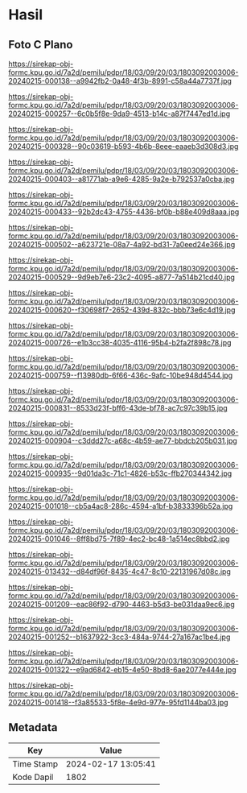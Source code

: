 # Hasil

## Foto C Plano

https://sirekap-obj-formc.kpu.go.id/7a2d/pemilu/pdpr/18/03/09/20/03/1803092003006-20240215-000138--a9942fb2-0a48-4f3b-8991-c58a44a7737f.jpg

https://sirekap-obj-formc.kpu.go.id/7a2d/pemilu/pdpr/18/03/09/20/03/1803092003006-20240215-000257--6c0b5f8e-9da9-4513-b14c-a87f7447ed1d.jpg

https://sirekap-obj-formc.kpu.go.id/7a2d/pemilu/pdpr/18/03/09/20/03/1803092003006-20240215-000328--90c03619-b593-4b6b-8eee-eaaeb3d308d3.jpg

https://sirekap-obj-formc.kpu.go.id/7a2d/pemilu/pdpr/18/03/09/20/03/1803092003006-20240215-000403--a81771ab-a9e6-4285-9a2e-b792537a0cba.jpg

https://sirekap-obj-formc.kpu.go.id/7a2d/pemilu/pdpr/18/03/09/20/03/1803092003006-20240215-000433--92b2dc43-4755-4436-bf0b-b88e409d8aaa.jpg

https://sirekap-obj-formc.kpu.go.id/7a2d/pemilu/pdpr/18/03/09/20/03/1803092003006-20240215-000502--a623721e-08a7-4a92-bd31-7a0eed24e366.jpg

https://sirekap-obj-formc.kpu.go.id/7a2d/pemilu/pdpr/18/03/09/20/03/1803092003006-20240215-000529--9d9eb7e6-23c2-4095-a877-7a514b21cd40.jpg

https://sirekap-obj-formc.kpu.go.id/7a2d/pemilu/pdpr/18/03/09/20/03/1803092003006-20240215-000620--f30698f7-2652-439d-832c-bbb73e6c4d19.jpg

https://sirekap-obj-formc.kpu.go.id/7a2d/pemilu/pdpr/18/03/09/20/03/1803092003006-20240215-000726--e1b3cc38-4035-4116-95b4-b2fa2f898c78.jpg

https://sirekap-obj-formc.kpu.go.id/7a2d/pemilu/pdpr/18/03/09/20/03/1803092003006-20240215-000759--f13980db-6f66-436c-9afc-10be948d4544.jpg

https://sirekap-obj-formc.kpu.go.id/7a2d/pemilu/pdpr/18/03/09/20/03/1803092003006-20240215-000831--8533d23f-bff6-43de-bf78-ac7c97c39b15.jpg

https://sirekap-obj-formc.kpu.go.id/7a2d/pemilu/pdpr/18/03/09/20/03/1803092003006-20240215-000904--c3ddd27c-a68c-4b59-ae77-bbdcb205b031.jpg

https://sirekap-obj-formc.kpu.go.id/7a2d/pemilu/pdpr/18/03/09/20/03/1803092003006-20240215-000935--9d01da3c-71c1-4826-b53c-ffb270344342.jpg

https://sirekap-obj-formc.kpu.go.id/7a2d/pemilu/pdpr/18/03/09/20/03/1803092003006-20240215-001018--cb5a4ac8-286c-4594-a1bf-b3833396b52a.jpg

https://sirekap-obj-formc.kpu.go.id/7a2d/pemilu/pdpr/18/03/09/20/03/1803092003006-20240215-001046--8ff8bd75-7f89-4ec2-bc48-1a514ec8bbd2.jpg

https://sirekap-obj-formc.kpu.go.id/7a2d/pemilu/pdpr/18/03/09/20/03/1803092003006-20240215-013432--d84df96f-8435-4c47-8c10-22131967d08c.jpg

https://sirekap-obj-formc.kpu.go.id/7a2d/pemilu/pdpr/18/03/09/20/03/1803092003006-20240215-001209--eac86f92-d790-4463-b5d3-be031daa9ec6.jpg

https://sirekap-obj-formc.kpu.go.id/7a2d/pemilu/pdpr/18/03/09/20/03/1803092003006-20240215-001252--b1637922-3cc3-484a-9744-27a167ac1be4.jpg

https://sirekap-obj-formc.kpu.go.id/7a2d/pemilu/pdpr/18/03/09/20/03/1803092003006-20240215-001322--e9ad6842-eb15-4e50-8bd8-6ae2077e444e.jpg

https://sirekap-obj-formc.kpu.go.id/7a2d/pemilu/pdpr/18/03/09/20/03/1803092003006-20240215-001418--f3a85533-5f8e-4e9d-977e-95fd1144ba03.jpg


## Metadata

| Key        | Value               |
| ---------- | ------------------- |
| Time Stamp | 2024-02-17 13:05:41 |
| Kode Dapil | 1802                |




